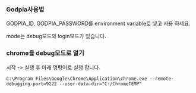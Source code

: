 ### Godpia사용법

GODPIA_ID, GODPIA_PASSWORD를 environment variable로 넣고 사용 하세요.

mode는 debug모드와 login모드가 있습니다.


### chrome을 debug모드로 열기

시작 -> 실행 후 아래 명령어로 실행 합니다.

```shell
C:\Program Files\Google\Chrome\Application\chrome.exe --remote-debugging-port=9222 --user-data-dir="C:/ChromeTEMP"
```